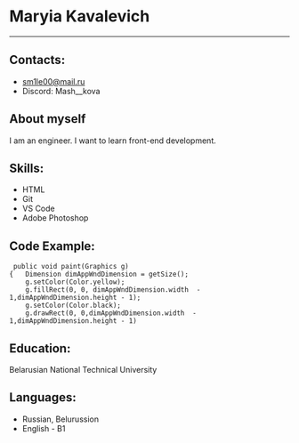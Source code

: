 # Maryia Kavalevich

---

## Contacts:

- sm1le00@mail.ru
- Discord: Mash\_\_kova

## About myself

I am an engineer. I want to learn front-end development.

## Skills:

- HTML
- Git
- VS Code
- Adobe Photoshop

## Code Example:

     public void paint(Graphics g)
    {   Dimension dimAppWndDimension = getSize();
        g.setColor(Color.yellow);
        g.fillRect(0, 0, dimAppWndDimension.width  - 1,dimAppWndDimension.height - 1);
        g.setColor(Color.black);
        g.drawRect(0, 0,dimAppWndDimension.width  - 1,dimAppWndDimension.height - 1)

## Education:

Belarusian National Technical University

## Languages:

- Russian, Belurussion</br>
- English - B1
